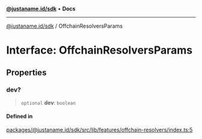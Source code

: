 [**@justaname.id/sdk**](../README.md) • **Docs**

***

[@justaname.id/sdk](../globals.md) / OffchainResolversParams

# Interface: OffchainResolversParams

## Properties

### dev?

> `optional` **dev**: `boolean`

#### Defined in

[packages/@justaname.id/sdk/src/lib/features/offchain-resolvers/index.ts:5](https://github.com/JustaName-id/JustaName-sdk/blob/dc845c10af242e3ca87d95ef392516ac0bfa8b95/packages/@justaname.id/sdk/src/lib/features/offchain-resolvers/index.ts#L5)
